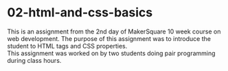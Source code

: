 02-html-and-css-basics
======================

This is an assignment from the 2nd day of MakerSquare 10 week course on web development.
The purpose of this assignment was to introduce the student to HTML tags and CSS properties.  
This assignment was worked on by two students doing pair programming during class hours.

